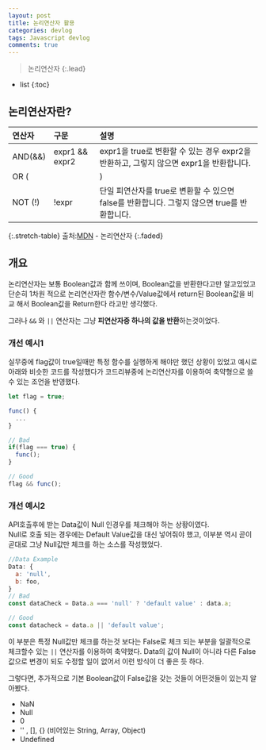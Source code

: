 ```yaml
---
layout: post
title: 논리연산자 활용
categories: devlog
tags: Javascript devlog
comments: true
---
```


> 논리연산자
{:.lead}
* list
{:toc}

## 논리연산자란?

|연산자|구문|설명|
|:---|:---|:---|
|AND(&&)|expr1 && expr2| expr1을 true로 변환할 수 있는 경우 expr2을 반환하고, 그렇지 않으면 expr1을 반환합니다.|
|OR (<code>||</code>)|<code>expr1 || expr2</code>| expr1을 true로 변환할 수 있으면 expr1을 반환하고, 그렇지 않으면 expr2를 반환합니다.|
|NOT (!)|!expr| 단일 피연산자를 true로 변환할 수 있으면 false를 반환합니다. 그렇지 않으면 true를 반환합니다. |
{:.stretch-table}
출처:[MDN](https://developer.mozilla.org/ko/docs/Web/JavaScript/Reference/Operators/%EB%85%BC%EB%A6%AC_%EC%97%B0%EC%82%B0%EC%9E%90(Logical_Operators)) - 논리연산자
{:.faded}

## 개요

논리연산자는 보통 Boolean값과 함께 쓰이며, Boolean값을 반환한다고만 알고있었고 단순히 1차원 적으로 논리연산자란 함수/변수/Value값에서 return된 Boolean값을 비교 해서 Boolean값을 Return한다 라고만 생각했다. 

그러나 <code>&&</code> 와 <code>||</code> 연산자는 그냥 **피연산자중 하나의 값을 반환**하는것이었다. 

### 개선 예시1
실무중에 flag값이 true일때만 특정 함수를 실행하게 해야만 했던 상황이 있었고 예시로 아래와 비슷한 코드를 작성했다가 코드리뷰중에 논리연산자를 이용하여 축약형으로 쓸 수 있는 조언을 반영했다.
~~~js
let flag = true;

func() {
  ...
}

// Bad
if(flag === true) {
  func();
}

// Good
flag && func();
~~~

### 개선 예시2
API호출후에 받는 Data값이 Null 인경우를 체크해야 하는 상황이였다.  
Null로 호출 되는 경우에는 Default Value값을 대신 넣어줘야 했고,
이부분 역시 곧이 곧대로 그냥 Null값만 체크를 하는 소스를 작성했었다. 
~~~js
//Data Example
Data: {
  a: 'null',
  b: foo,
}
// Bad
const dataCheck = Data.a === 'null' ? 'default value' : data.a;

// Good
const datacheck = data.a || 'default value';
~~~

이 부분은 특정 Null값만 체크를 하는것 보다는 False로 체크 되는 부분을 일괄적으로 체크할수 있는 <code>||</code> 연산자를 이용하여 축약했다. Data의 값이 Null이 아니라 다른 False값으로 변경이 되도 수정할 일이 없어서 이런 방식이 더 좋은 듯 하다.

그렇다면, 추가적으로 기본 Boolean값이 False값을 갖는 것들이 어떤것들이 있는지 알아봤다.

* NaN
* Null
* 0
* '' , [], {} (비어있는 String, Array, Object)
* Undefined